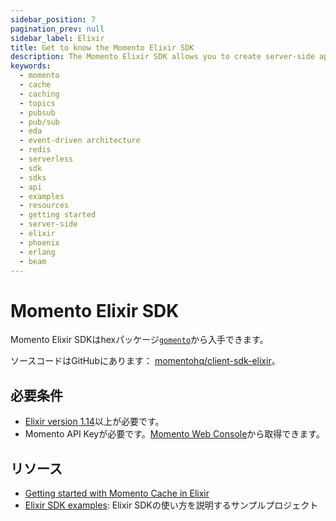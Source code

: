 ```yaml
---
sidebar_position: 7
pagination_prev: null
sidebar_label: Elixir
title: Get to know the Momento Elixir SDK
description: The Momento Elixir SDK allows you to create server-side applications, and take advantage of Momento's caching and pub-sub features. Find resources and examples here!
keywords:
  - momento
  - cache
  - caching
  - topics
  - pubsub
  - pub/sub
  - eda
  - event-driven architecture
  - redis
  - serverless
  - sdk
  - sdks
  - api
  - examples
  - resources
  - getting started
  - server-side
  - elixir
  - phoenix
  - erlang
  - beam
---
```


# Momento Elixir SDK

Momento Elixir SDKはhexパッケージ[`gomento`](https://hex.pm/packages/gomomento)から入手できます。

ソースコードはGitHubにあります： [momentohq/client-sdk-elixir](https://github.com/momentohq/client-sdk-elixir)。

## 必要条件

- [Elixir version 1.14](https://elixir-lang.org/install.html)以上が必要です。
- Momento API Keyが必要です。[Momento Web Console](https://console.gomomento.com/)から取得できます。

## リソース

- [Getting started with Momento Cache in Elixir](./cache.mdx)
- [Elixir SDK examples](https://github.com/momentohq/client-sdk-elixir/blob/main/examples/README.md): Elixir SDKの使い方を説明するサンプルプロジェクト
